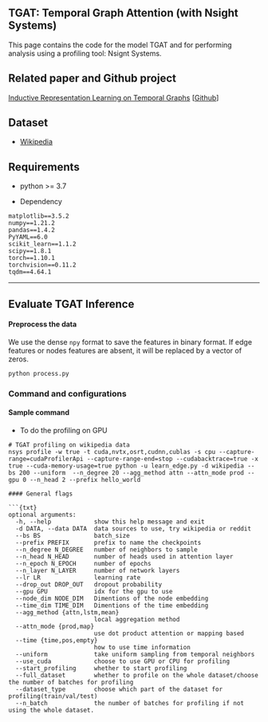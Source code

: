 ## TGAT: Temporal Graph Attention (with Nsight Systems)

This page contains the code for the model TGAT and for performing analysis using a profiling tool: Nsignt Systems.

## Related paper and Github project

[Inductive Representation Learning on Temporal Graphs](https://arxiv.org/abs/2002.07962) [[Github](https://github.com/StatsDLMathsRecomSys/Inductive-representation-learning-on-temporal-graphs#inductive-representation-learning-on-temporal-graphs-iclr-2020)]

## Dataset

- [Wikipedia](http://snap.stanford.edu/jodie/wikipedia.csv)

## Requirements

* python >= 3.7

* Dependency

```{bash}
matplotlib==3.5.2
numpy==1.21.2
pandas==1.4.2
PyYAML==6.0
scikit_learn==1.1.2
scipy==1.8.1
torch==1.10.1
torchvision==0.11.2
tqdm==4.64.1
```


---

## Evaluate TGAT Inference

#### Preprocess the data
We use the dense `npy` format to save the features in binary format. If edge features or nodes features are absent, it will be replaced by a vector of zeros. 
```{bash}
python process.py 
```


### Command and configurations

#### Sample command

* To do the profiling on GPU
```{bash}
# TGAT profiling on wikipedia data
nsys profile -w true -t cuda,nvtx,osrt,cudnn,cublas -s cpu --capture-range=cudaProfilerApi --capture-range-end=stop --cudabacktrace=true -x true --cuda-memory-usage=true python -u learn_edge.py -d wikipedia --bs 200 --uniform  --n_degree 20 --agg_method attn --attn_mode prod --gpu 0 --n_head 2 --prefix hello_world

#### General flags

```{txt}
optional arguments:
  -h, --help            show this help message and exit
  -d DATA, --data DATA  data sources to use, try wikipedia or reddit
  --bs BS               batch_size
  --prefix PREFIX       prefix to name the checkpoints
  --n_degree N_DEGREE   number of neighbors to sample
  --n_head N_HEAD       number of heads used in attention layer
  --n_epoch N_EPOCH     number of epochs
  --n_layer N_LAYER     number of network layers
  --lr LR               learning rate
  --drop_out DROP_OUT   dropout probability
  --gpu GPU             idx for the gpu to use
  --node_dim NODE_DIM   Dimentions of the node embedding
  --time_dim TIME_DIM   Dimentions of the time embedding
  --agg_method {attn,lstm,mean}
                        local aggregation method
  --attn_mode {prod,map}
                        use dot product attention or mapping based
  --time {time,pos,empty}
                        how to use time information
  --uniform             take uniform sampling from temporal neighbors
  --use_cuda            choose to use GPU or CPU for profiling
  --start_profiling     whether to start profiling
  --full_dataset        whether to profile on the whole dataset/choose the number of batches for profiling
  --dataset_type        choose which part of the dataset for profiling(train/val/test)
  --n_batch             the number of batches for profiling if not using the whole dataset.
```




